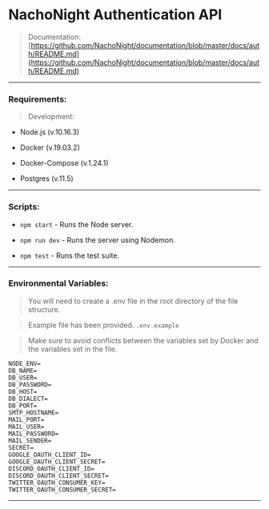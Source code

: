 # NachoNight Authentication API

> Documentation: [https://github.com/NachoNight/documentation/blob/master/docs/auth/README.md](https://github.com/NachoNight/documentation/blob/master/docs/auth/README.md)

---

### Requirements:

> Development:

- Node.js (v.10.16.3)

- Docker (v.19.03.2)

- Docker-Compose (v.1.24.1)

- Postgres (v.11.5)

---

### Scripts:

- `npm start` - Runs the Node server.

- `npm run dev` - Runs the server using Nodemon.

- `npm test` - Runs the test suite.

---

### Environmental Variables:

> You will need to create a .env file in the root directory of the file structure.

> Example file has been provided. `.env.example`

> Make sure to avoid conflicts between the variables set by Docker and the variables set in the file.

```
NODE_ENV=
DB_NAME=
DB_USER=
DB_PASSWORD=
DB_HOST=
DB_DIALECT=
DB_PORT=
SMTP_HOSTNAME=
MAIL_PORT=
MAIL_USER=
MAIL_PASSWORD=
MAIL_SENDER=
SECRET=
GOOGLE_OAUTH_CLIENT_ID=
GOOGLE_OAUTH_CLIENT_SECRET=
DISCORD_OAUTH_CLIENT_ID=
DISCORD_OAUTH_CLIENT_SECRET=
TWITTER_OAUTH_CONSUMER_KEY=
TWITTER_OAUTH_CONSUMER_SECRET=
```

---